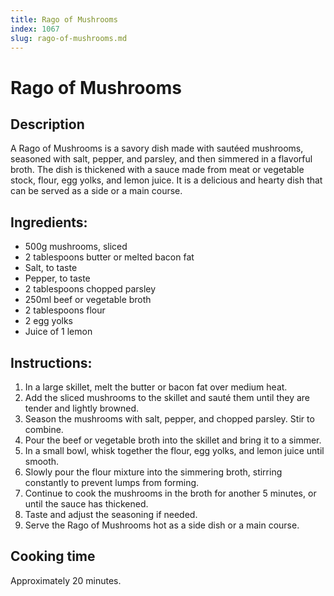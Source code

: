 ```yaml
---
title: Rago of Mushrooms
index: 1067
slug: rago-of-mushrooms.md
---
```


# Rago of Mushrooms

## Description
A Rago of Mushrooms is a savory dish made with sautéed mushrooms, seasoned with salt, pepper, and parsley, and then simmered in a flavorful broth. The dish is thickened with a sauce made from meat or vegetable stock, flour, egg yolks, and lemon juice. It is a delicious and hearty dish that can be served as a side or a main course.

## Ingredients:
- 500g mushrooms, sliced
- 2 tablespoons butter or melted bacon fat
- Salt, to taste
- Pepper, to taste
- 2 tablespoons chopped parsley
- 250ml beef or vegetable broth
- 2 tablespoons flour
- 2 egg yolks
- Juice of 1 lemon

## Instructions:
1. In a large skillet, melt the butter or bacon fat over medium heat.
2. Add the sliced mushrooms to the skillet and sauté them until they are tender and lightly browned.
3. Season the mushrooms with salt, pepper, and chopped parsley. Stir to combine.
4. Pour the beef or vegetable broth into the skillet and bring it to a simmer.
5. In a small bowl, whisk together the flour, egg yolks, and lemon juice until smooth.
6. Slowly pour the flour mixture into the simmering broth, stirring constantly to prevent lumps from forming.
7. Continue to cook the mushrooms in the broth for another 5 minutes, or until the sauce has thickened.
8. Taste and adjust the seasoning if needed.
9. Serve the Rago of Mushrooms hot as a side dish or a main course.

## Cooking time
Approximately 20 minutes.